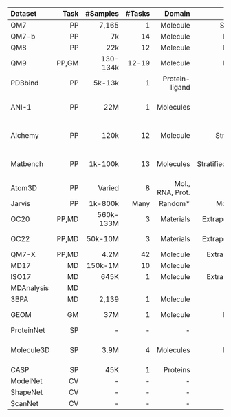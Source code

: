 | Dataset  | Task  | #Samples | #Tasks | Domain         | Split       | Metric       | Date  | Benchmark      | Source  |
| :---     | ---:  | ---:     | ---:   | ---:           | ---:        | ---:         | ---:  | ---:           | ---:    |
| QM7      | PP    | 7,165    | 1      | Molecule       | Stratified  | MAE          | 2012* | MoleculeNet    | [GDB-13],[MoleculeNet](https://moleculenet.org/) |
| QM7-b    | PP    | 7k       | 14     | Molecule       | Random      | MAE          | 2014  | MoleculeNet    | [GDB-13],[info](http://quantum-machine.org/datasets/) [info](https://deepchem.readthedocs.io/_/downloads/en/2.4.0/pdf/)|
| QM8      | PP    | 22k      | 12     | Molecule       | Random      | MAE          | 2014  | MoleculeNet    | [GDB-17],[info](http://quantum-machine.org/datasets/) |
| QM9      | PP,GM | 130-134k | 12-19  | Molecule       | Random      | MAE          | 2012  | MoleculeNet    | [GDB-17],[info](http://quantum-machine.org/datasets/),[PyG](https://pytorch-geometric.readthedocs.io/en/latest/generated/torch_geometric.datasets.QM9.html) |
| PDBbind  | PP    | 5k-13k   | 1      | Protein-ligand | Time        | RMSE         | 2004* | MoleculeNet    | [PDB](https://www.rcsb.org/search),[info](https://deepchem.readthedocs.io/_/downloads/en/2.4.0/pdf/) |
| ANI-1    | PP    | 22M      | 1      | Molecules      | -           | MAE, ROC AUC | 2017  | -         | [GDB-11][github](https://github.com/isayev/ANI1_dataset) [data-git](https://github.com/atomistic-machine-learning/schnetpack/blob/dce002f1befe9bd1ccd5efb7651a1f6ed7c224a8/src/schnetpack/datasets/ani1.py)  |
| Alchemy  | PP    | 120k     | 12     | Molecule       | Stratified* | MAE          | 2019  | [Alchemy Contest](https://alchemy.tencent.com/#leaderboard) | [GDB MedChem](https://gdb.unibe.ch/downloads/), [link](https://alchemy.tencent.com/), [link]{https://huggingface.co/graphs-datasets}{HF}] |
| Matbench  | PP    | 1k-100k  | 13     | Molecules      | StratifiedKFold*| MAE, ROC-AUC | 2019 | Mathbench| [Materails Project](https://next-gen.materialsproject.org/)[data](https://ml.materialsproject.org/) | |
| Atom3D     | PP      | Varied      | 8       | Mol., RNA, Prot. | Varied       | Various    | 2021 | [Varied](https://github.com/drorlab/atom3d)             | % collection = yes
| Jarvis     | PP      | 1k-800k     | Many   | Random*        | Molecules      | MAE          | 2020* | | [Nist-Jarvis](https://pages.nist.gov/jarvis/databases/)  | [xxx](https://arxiv.org/abs/...) |  % collection = yes
OC20         | PP,MD  | 560k-133M    | 3        | Materials     | Extrapolation*   | MAE, EwT  | 2020*  | [OCP](https://opencatalystproject.org/)  | [Materials Project](https://next-gen.materialsproject.org/)           |
| OC22       | PP,MD  | 50k-10M      | 3       | Materials      | Extrapolation*    | MAE, EwT     | 2022* | OCP| [Materials Project](https://materialsproject.org/)           |
| QM7-X      | PP,MD  | 4.2M        | 42       | Molecule       | Extrapolation | MAE  | 2022 | - | [GDB-13](https://gdb.unibe.ch/downloads/) |
| MD17       | MD     | 150k-1M         | 10        | Molecule                 | ?               | MAE                  | 2017* | [info](http://quantum-machine.org/datasets/)[PyG](https://pytorch-geometric.readthedocs.io/en/latest/generated/torch_geometric.datasets.MD17.html#torch_geometric.datasets.MD17)[HF](https://huggingface.co/graphs-datasets)[git](https://github.com/atomistic-machine-learning/schnetpack/blob/dce002f1befe9bd1ccd5efb7651a1f6ed7c224a8/src/schnetpack/datasets/md17.py#L188)             |
| ISO17      | MD    | 645K          | 1       | Molecule                 | Extrapolation          | MAE                | 2016 | - | [QM9](http://www.quantum-machine.org/datasets/#md-datasets)             | -
| MDAnalysis | MD    | 
| 3BPA       | MD    | 2,139         | 1      | Molecule                  | -                  | RMSE                   | 2020 | - | [xxx](...)             |
| GEOM       | GM    | 37M           | 1      | Molecule                  | Random             | MAE, RMSD              | 2021* | GEOM | [github](https://github.com/learningmatter-mit/geom) |
| ProteinNet   | SP   | -              | -        | -                   | -               | -                    |  | -             | - |
| Molecule3D   | SP   | 3.9M           | 4        | Molecules               | Random             | MAE, RMSE, validity  | 2021 | - | [PubChemQC](https://arxiv.org/pdf/2110.01717.pdf) |    % Scaffold        |
| CASP         | SP   | 45K            | 1        | Proteins                | ?*   | ?        | 2013* | - | [link](https://arxiv.org/pdf/2110.01717.pdf)             |
| ModelNet     | CV  | -          | -        | -                   | -               | -                    |  | -             | |
| ShapeNet     | CV   | -          | -        | -                   | -               | -                    |  | -             | |
| ScanNet      | CV  | -          | -        | -                   | -               | -                    |  | -             |  |
